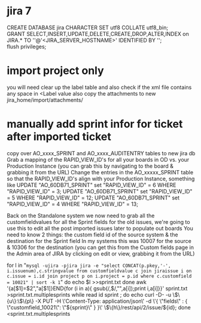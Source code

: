 # jira 7
CREATE DATABASE jira CHARACTER SET utf8 COLLATE utf8_bin;  
GRANT SELECT,INSERT,UPDATE,DELETE,CREATE,DROP,ALTER,INDEX on JIRA.* TO '<USERNAME>'@'<JIRA_SERVER_HOSTNAME>' IDENTIFIED BY '<PASSWORD>';  
flush privileges;


# import project only
you will need clear up the label table and also check if the xml file contains any space in <Label value
also copy the attachments to new jira_home/import/attachments/

# manually add sprint infor for ticket after imported ticket
copy over AO_xxxx_SPRINT and AO_xxxx_AUDITENTRY tables to new jira db
Grab a mapping of the RAPID_VIEW_ID's for all your boards in OD vs. your Production Instance (you can grab this by navigating to the board & grabbing it from the URL)
Change the entries in the AO_xxxxx_SPRINT table so that the RAPID_VIEW_ID's align with your Production Instance, something like
UPDATE "AO_60DB71_SPRINT" set "RAPID_VIEW_ID" = 6 WHERE "RAPID_VIEW_ID" = 3;
UPDATE "AO_60DB71_SPRINT" set "RAPID_VIEW_ID" = 5 WHERE "RAPID_VIEW_ID" = 12;
UPDATE "AO_60DB71_SPRINT" set "RAPID_VIEW_ID" = 4 WHERE "RAPID_VIEW_ID" = 13;

Back on the Standalone system we now need to grab all the customfieldvalues for all the Sprint fields for the old issues, we're going to use this to edit all the post imported issues later to populate out boards
You need to know 2 things: the custom field id of the source system & the destination for the Sprint field
In my systems this was 10007 for the source & 10306 for the destination (you can get this from the Custom fields page in the Admin area of JIRA by clicking on edit or view, grabbing it from the URL) 

for l in  "`mysql -ujira -pjira jira -e "select CONCAT(p.pkey,'-', i.issuenum),c.stringvalue from customfieldvalue c join jiraissue i on c.issue = i.id join project p on i.project = p.id where c.customfield = 10021" | sort -k 1`"
do
echo $l >>sprint.txt
done
awk '{a[$1]=$2","a[$1]}END{for (i in a){ gsub(/,$/,"",a[i]);print i,a[i]}}' sprint.txt >sprint.txt.multiplesprints
while read id sprint ; do echo curl -D- -u \$\{u\}:\$\{p\} -X PUT -H \'Content-Type: application/json\' -d \'{ \"fields\" : { \"customfield_10021\": \"${sprint}\" } }\' \$\{h\}/rest/api/2/issue/${id}; done <sprint.txt.multiplesprints
